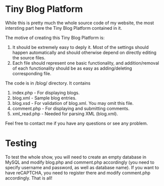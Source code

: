 Tiny Blog Platform
==================
While this is pretty much the whole source code of my website, the most
intersting part here the Tiny Blog Platform contained in it.

The motive of creating this Tiny Blog Platform is:
1. It should be extremely easy to deply it. Most of the settings should happen
   automatically and should otherwise depend on directly editing the source
   files.
2. Each file should represent one basic functionality, and addition/removal of
   each functionality should be as easy as adding/deleting corresponding file.

The code is in /blog/ directory. It contains
1. index.php - For displaying blogs.
2. blog.xml - Sample blog entries.
3. blog.xsd - For validation of blog.xml. You may omit this file.
4. comment.php - For displaying and submitting comments.
5. xml_read.php - Needed for parsing XML (blog.xml).

Feel free to contact me if you have any questions or see any problem.


Testing
=======
To test the whole show, you will need to create an empty database in MySQL and
modify blog.php and comment.php accordingly (you need to specify username and
password, as well as database name). If you want to have reCAPTCHA, you need
to register there and modify comment.php accordingly. That is all!
